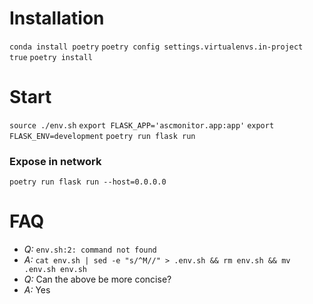 # Installation

`conda install poetry`
`poetry config settings.virtualenvs.in-project true`
`poetry install`

# Start

`source ./env.sh`
`export FLASK_APP='ascmonitor.app:app'`
`export FLASK_ENV=development`
`poetry run flask run`

### Expose in network

`poetry run flask run --host=0.0.0.0`

# FAQ

- _Q:_ `env.sh:2: command not found`
- _A:_ `cat env.sh | sed -e "s/^M//" > .env.sh && rm env.sh && mv .env.sh env.sh`
- _Q:_ Can the above be more concise?
- _A:_ Yes
